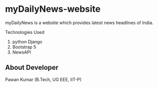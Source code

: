 # myDailyNews-website

myDailyNews is a website which provides latest news headlines of India.

Technologies Used
1. python Django
2. Bootstrap 5
3. NewsAPI

## About Developer
Pawan Kumar
(B.Tech, UG EEE, IIT-P)
